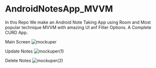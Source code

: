 # AndroidNotesApp_MVVM
In this Repo We make an Android Note Taking App using Room and Most popular technique MVVM with amazing UI anf Filter Options. A Complete CURD App.

Main Screen
![mockuper](https://user-images.githubusercontent.com/89131502/222958000-a077ffec-f165-4139-b380-cc60c1b457e8.png)

Update Notes 
![mockuper(1)](https://user-images.githubusercontent.com/89131502/222958003-ad3f01c4-d0fa-4f27-ab21-65ba12bbdd6e.png)

Delete Notes
![mockuper(2)](https://user-images.githubusercontent.com/89131502/222958008-fe4f9490-13fa-468f-9acb-2087f20d2908.png)

